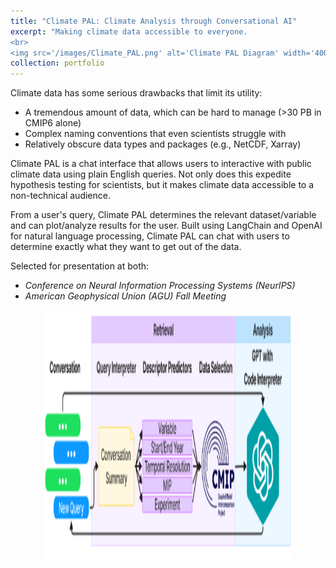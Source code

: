 ```yaml
---
title: "Climate PAL: Climate Analysis through Conversational AI"
excerpt: "Making climate data accessible to everyone.
<br>
<img src='/images/Climate_PAL.png' alt='Climate PAL Diagram' width='400' height='400' style='display: block; margin: 0 auto;'>"
collection: portfolio
---
```


Climate data has some serious drawbacks that limit its utility:
- A tremendous amount of data, which can be hard to manage (>30 PB in CMIP6 alone)
- Complex naming conventions that even scientists struggle with
- Relatively obscure data types and packages (e.g., NetCDF, Xarray)

Climate PAL is a chat interface that allows users to interactive with public climate data using plain English queries. Not only does this expedite hypothesis testing for scientists, but it makes climate data accessible to a non-technical audience.

From a user's query, Climate PAL determines the relevant dataset/variable and can plot/analyze results for the user. Built using LangChain and OpenAI for natural language processing, Climate PAL can chat with users to determine exactly what they want to get out of the data.

Selected for presentation at both:
- *Conference on Neural Information Processing Systems (NeurIPS)*
- *American Geophysical Union (AGU) Fall Meeting*

<img src='/images/Climate_PAL.png' alt='Climate PAL Diagram' width='400' height='400' style='display: block; margin: 0 auto;'>